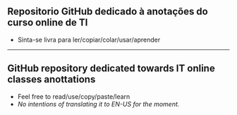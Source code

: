 ## **Repositorio GitHub dedicado à anotações do curso online de TI**
 - Sinta-se livra para ler/copiar/colar/usar/aprender

--- 
## **GitHub repository dedicated towards IT online classes anottations**
 - Feel free to read/use/copy/paste/learn
 - *No intentions of translating it to EN-US for the moment.*
